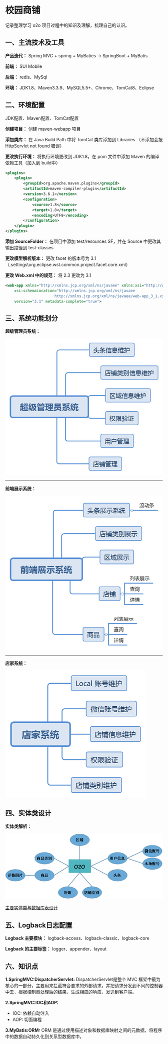 # 校园商铺

记录整理学习 o2o 项目过程中的知识及理解，梳理自己的认识。

## 一、主流技术及工具

**产品迭代：** Spring MVC + spring + MyBaties -> SpringBoot + MyBatis

**前端：** SUI Mobile

**后端：** redis、MySql

**环境：** JDK1.8、Maven3.3.9、MySQL5.5+、Chrome、TomCat8、Eclipse

## 二、环境配置

JDK配置、Maven配置、TomCat配置

**创建项目：** 创建 maven-webapp 项目

**添加类库：** 在 Java Build Path 中将 TomCat 类库添加到 Libraries （不添加会报 HttpServlet not found 错误）

**更改执行环境：** 将执行环境更改到 JDK1.8，在 pom 文件中添加 Maven 的编译依赖工具（加入到 build中）

```xml
<plugins>
    <plugin>
        <groupId>org.apache.maven.plugins</groupId>
        <artifactId>maven-compiler-plugin</artifactId>
        <version>3.6.1</version>
        <configuration>
            <source>1.8</source>
            <target>1.8</target>
            <encoding>UTF8</encoding>
        </configuration>
    </plugin>
</plugins>
```

**添加 SourceFolder：** 在项目中添加 test/resources  SF，并在 Source 中更改其输出路径到 test-classes

**更改模型解析版本：** 更改 facet 的版本号为 3.1（.settings\org.eclipse.wst.common.project.facet.core.xml）

**更改 Web.xml 中的规范：** 将 2.3 更改为 3.1

```xml
<web-app xmlns="http://xmlns.jcp.org/xml/ns/javaee" xmlns:xsi="http://www.w3.org/2001/XMLSchema-instance"
	xsi:schemaLocation="http://xmlns.jcp.org/xml/ns/javaee
                      http://xmlns.jcp.org/xml/ns/javaee/web-app_3_1.xsd"
	version="3.1" metadata-complete="true">
```

## 三、系统功能划分

**超级管理员系统：** 

![超级管理员系统](<https://raw.githubusercontent.com/Kdocke/MyDocumentImg/master/CampuShop1.0/%E7%B3%BB%E7%BB%9F%E5%8A%9F%E8%83%BD%E5%88%92%E5%88%86/%E8%B6%85%E7%BA%A7%E7%AE%A1%E7%90%86%E5%91%98%E7%B3%BB%E7%BB%9F.png>)

------

**前端展示系统：** 

![前端展示系统](<https://raw.githubusercontent.com/Kdocke/MyDocumentImg/master/CampuShop1.0/%E7%B3%BB%E7%BB%9F%E5%8A%9F%E8%83%BD%E5%88%92%E5%88%86/%E5%89%8D%E7%AB%AF%E5%B1%95%E7%A4%BA%E7%B3%BB%E7%BB%9F.png>)

------

**店家系统：** 

![店家系统](<https://raw.githubusercontent.com/Kdocke/MyDocumentImg/master/CampuShop1.0/%E7%B3%BB%E7%BB%9F%E5%8A%9F%E8%83%BD%E5%88%92%E5%88%86/%E5%BA%97%E5%AE%B6%E7%B3%BB%E7%BB%9F.png>)

## 四、实体类设计

**实体类解析：** 

![实体类解析](<https://raw.githubusercontent.com/Kdocke/MyDocumentImg/master/CampuShop1.0/%E5%AE%9E%E4%BD%93%E7%B1%BB/001-%E5%AE%9E%E4%BD%93%E7%B1%BB%E8%A7%A3%E6%9E%90.png>)

[主要实体类与数据库表设计](https://github.com/Kdocke/CampuShop1.0/blob/master/note/%E4%B8%BB%E8%A6%81%E5%AE%9E%E4%BD%93%E7%B1%BB%E4%B8%8E%E6%95%B0%E6%8D%AE%E5%BA%93%E8%A1%A8%E8%AE%BE%E8%AE%A1.md)

## 五、Logback日志配置

 **Logback 主要模块：** logback-access、logback-classic、logback-core

**Logback 的主要标签：** logger、appender、layout

## 六、知识点

**1.SpringMVC:DispatcherServlet:** DispatcherServlet是整个 MVC 框架中最为核心的一部分，主要用来拦截符合要求的外部请求，并把请求分发到不同的控制器中去，根据控制器处理后的结果，生成相应的响应，发送到客户端。

**2.SpringMVC:IOC和AOP:** 

* IOC: 依赖自动注入
* AOP: 切面编程

**3.MyBatis:ORM:** ORM 是通过使用描述对象和数据库映射之间的元数据，将程序中的数据自动持久化到关系型数据库中。